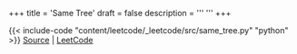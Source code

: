 +++
title = 'Same Tree'
draft = false
description =  '''
'''
+++

{{< include-code "content/leetcode/_leetcode/src/same_tree.py" "python" >}}
[Source](https://github.com/grind-rip/leetcode/blob/master/src/same_tree.py) | [LeetCode](https://leetcode.com/problems/same-tree)
